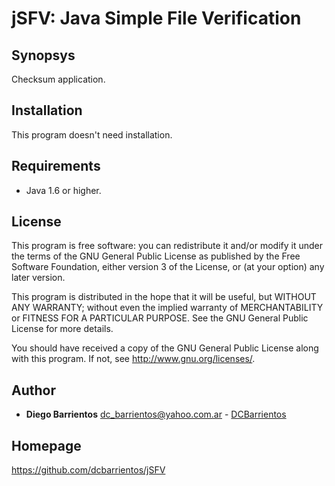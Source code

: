 # jSFV: Java Simple File Verification

## Synopsys
Checksum application. 

## Installation
This program doesn't need installation.

## Requirements
* Java 1.6 or higher. 

## License
This program is free software: you can redistribute it and/or modify
it under the terms of the GNU General Public License as published by
the Free Software Foundation, either version 3 of the License, or
(at your option) any later version.
 
This program is distributed in the hope that it will be useful,
but WITHOUT ANY WARRANTY; without even the implied warranty of
MERCHANTABILITY or FITNESS FOR A PARTICULAR PURPOSE.  See the
GNU General Public License for more details.
 
You should have received a copy of the GNU General Public License
along with this program.  If not, see <http://www.gnu.org/licenses/>.


## Author
* **Diego Barrientos** <dc_barrientos@yahoo.com.ar> - [DCBarrientos](http://www.github.com/dcbarrientos)

## Homepage 
https://github.com/dcbarrientos/jSFV